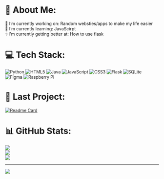 # 💫 About Me:
🔭 I’m currently working on: Random websties/apps to make my life easier<br>🌱 I’m currently learning: JavaScirpt<br>✨I'm currently getting better at: How to use flask


# 💻 Tech Stack:
![Python](https://img.shields.io/badge/python-3670A0?style=for-the-badge&logo=python&logoColor=ffdd54) ![HTML5](https://img.shields.io/badge/html5-%23E34F26.svg?style=for-the-badge&logo=html5&logoColor=white) ![Java](https://img.shields.io/badge/java-%23ED8B00.svg?style=for-the-badge&logo=openjdk&logoColor=white) ![JavaScript](https://img.shields.io/badge/javascript-%23323330.svg?style=for-the-badge&logo=javascript&logoColor=%23F7DF1E) ![CSS3](https://img.shields.io/badge/css3-%231572B6.svg?style=for-the-badge&logo=css3&logoColor=white) ![Flask](https://img.shields.io/badge/flask-%23000.svg?style=for-the-badge&logo=flask&logoColor=white) ![SQLite](https://img.shields.io/badge/sqlite-%2307405e.svg?style=for-the-badge&logo=sqlite&logoColor=white) ![Figma](https://img.shields.io/badge/figma-%23F24E1E.svg?style=for-the-badge&logo=figma&logoColor=white) ![Raspberry Pi](https://img.shields.io/badge/-RaspberryPi-C51A4A?style=for-the-badge&logo=Raspberry-Pi)

# 🚧 Last Project:
[![Readme Card](https://github-readme-stats.vercel.app/api/pin/?username=LegosAndStuff-Dev&repo=Song-of-the-Day&theme=dark)](https://github.com/LegosAndStuff-Dev/Song-of-the-Day)

# 📊 GitHub Stats:
![](https://github-readme-stats.vercel.app/api?username=LegosAndStuff-Dev&theme=dark&hide_border=false&include_all_commits=true&count_private=false)<br/>
![](https://github-readme-streak-stats.herokuapp.com/?user=LegosAndStuff-Dev&theme=dark&hide_border=false)<br/>
![](https://github-readme-stats.vercel.app/api/top-langs/?username=LegosAndStuff-Dev&theme=dark&hide_border=false&include_all_commits=true&count_private=false&layout=compact)

---
[![](https://visitcount.itsvg.in/api?id=LegosAndStuff-Dev&icon=0&color=0)](https://visitcount.itsvg.in)
